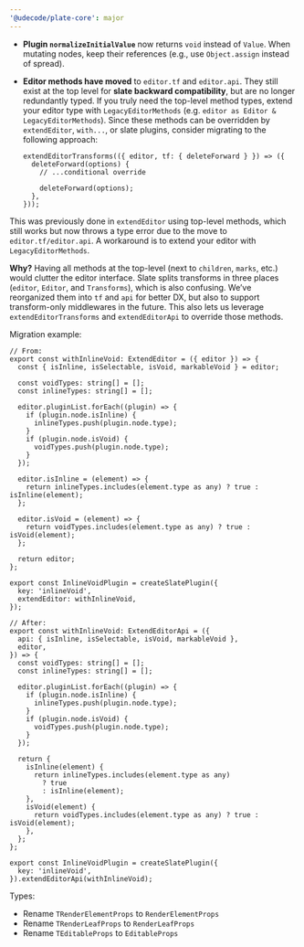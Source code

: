 ```yaml
---
'@udecode/plate-core': major
---
```


- **Plugin `normalizeInitialValue`** now returns `void` instead of `Value`. When mutating nodes, keep their references (e.g., use `Object.assign` instead of spread).
- **Editor methods have moved** to `editor.tf` and `editor.api`. They still exist at the top level for **slate backward compatibility**, but are no longer redundantly typed. If you truly need the top-level method types, extend your editor type with `LegacyEditorMethods` (e.g. `editor as Editor & LegacyEditorMethods`). Since these methods can be overridden by `extendEditor`, `with...`, or slate plugins, consider migrating to the following approach:

  ```tsx
  extendEditorTransforms(({ editor, tf: { deleteForward } }) => ({
    deleteForward(options) {
      // ...conditional override

      deleteForward(options);
    },
  }));
  ```

This was previously done in `extendEditor` using top-level methods, which still works but now throws a type error due to the move to `editor.tf/editor.api`. A workaround is to extend your editor with `LegacyEditorMethods`.

**Why?** Having all methods at the top-level (next to `children`, `marks`, etc.) would clutter the editor interface. Slate splits transforms in three places (`editor`, `Editor`, and `Transforms`), which is also confusing. We’ve reorganized them into `tf` and `api` for better DX, but also to support transform-only middlewares in the future. This also lets us leverage `extendEditorTransforms` and `extendEditorApi` to override those methods.

Migration example:

```tsx
// From:
export const withInlineVoid: ExtendEditor = ({ editor }) => {
  const { isInline, isSelectable, isVoid, markableVoid } = editor;

  const voidTypes: string[] = [];
  const inlineTypes: string[] = [];

  editor.pluginList.forEach((plugin) => {
    if (plugin.node.isInline) {
      inlineTypes.push(plugin.node.type);
    }
    if (plugin.node.isVoid) {
      voidTypes.push(plugin.node.type);
    }
  });

  editor.isInline = (element) => {
    return inlineTypes.includes(element.type as any) ? true : isInline(element);
  };

  editor.isVoid = (element) => {
    return voidTypes.includes(element.type as any) ? true : isVoid(element);
  };

  return editor;
};

export const InlineVoidPlugin = createSlatePlugin({
  key: 'inlineVoid',
  extendEditor: withInlineVoid,
});

// After:
export const withInlineVoid: ExtendEditorApi = ({
  api: { isInline, isSelectable, isVoid, markableVoid },
  editor,
}) => {
  const voidTypes: string[] = [];
  const inlineTypes: string[] = [];

  editor.pluginList.forEach((plugin) => {
    if (plugin.node.isInline) {
      inlineTypes.push(plugin.node.type);
    }
    if (plugin.node.isVoid) {
      voidTypes.push(plugin.node.type);
    }
  });

  return {
    isInline(element) {
      return inlineTypes.includes(element.type as any)
        ? true
        : isInline(element);
    },
    isVoid(element) {
      return voidTypes.includes(element.type as any) ? true : isVoid(element);
    },
  };
};

export const InlineVoidPlugin = createSlatePlugin({
  key: 'inlineVoid',
}).extendEditorApi(withInlineVoid);
```

Types:

- Rename `TRenderElementProps` to `RenderElementProps`
- Rename `TRenderLeafProps` to `RenderLeafProps`
- Rename `TEditableProps` to `EditableProps`
